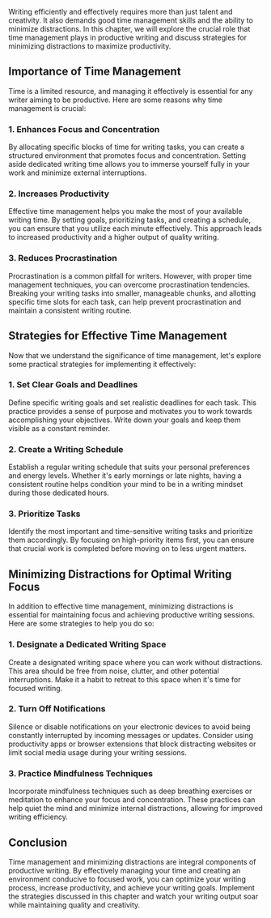 
Writing efficiently and effectively requires more than just talent and creativity. It also demands good time management skills and the ability to minimize distractions. In this chapter, we will explore the crucial role that time management plays in productive writing and discuss strategies for minimizing distractions to maximize productivity.

Importance of Time Management
-----------------------------

Time is a limited resource, and managing it effectively is essential for any writer aiming to be productive. Here are some reasons why time management is crucial:

### 1. Enhances Focus and Concentration

By allocating specific blocks of time for writing tasks, you can create a structured environment that promotes focus and concentration. Setting aside dedicated writing time allows you to immerse yourself fully in your work and minimize external interruptions.

### 2. Increases Productivity

Effective time management helps you make the most of your available writing time. By setting goals, prioritizing tasks, and creating a schedule, you can ensure that you utilize each minute effectively. This approach leads to increased productivity and a higher output of quality writing.

### 3. Reduces Procrastination

Procrastination is a common pitfall for writers. However, with proper time management techniques, you can overcome procrastination tendencies. Breaking your writing tasks into smaller, manageable chunks, and allotting specific time slots for each task, can help prevent procrastination and maintain a consistent writing routine.

Strategies for Effective Time Management
----------------------------------------

Now that we understand the significance of time management, let's explore some practical strategies for implementing it effectively:

### 1. Set Clear Goals and Deadlines

Define specific writing goals and set realistic deadlines for each task. This practice provides a sense of purpose and motivates you to work towards accomplishing your objectives. Write down your goals and keep them visible as a constant reminder.

### 2. Create a Writing Schedule

Establish a regular writing schedule that suits your personal preferences and energy levels. Whether it's early mornings or late nights, having a consistent routine helps condition your mind to be in a writing mindset during those dedicated hours.

### 3. Prioritize Tasks

Identify the most important and time-sensitive writing tasks and prioritize them accordingly. By focusing on high-priority items first, you can ensure that crucial work is completed before moving on to less urgent matters.

Minimizing Distractions for Optimal Writing Focus
-------------------------------------------------

In addition to effective time management, minimizing distractions is essential for maintaining focus and achieving productive writing sessions. Here are some strategies to help you do so:

### 1. Designate a Dedicated Writing Space

Create a designated writing space where you can work without distractions. This area should be free from noise, clutter, and other potential interruptions. Make it a habit to retreat to this space when it's time for focused writing.

### 2. Turn Off Notifications

Silence or disable notifications on your electronic devices to avoid being constantly interrupted by incoming messages or updates. Consider using productivity apps or browser extensions that block distracting websites or limit social media usage during your writing sessions.

### 3. Practice Mindfulness Techniques

Incorporate mindfulness techniques such as deep breathing exercises or meditation to enhance your focus and concentration. These practices can help quiet the mind and minimize internal distractions, allowing for improved writing efficiency.

Conclusion
----------

Time management and minimizing distractions are integral components of productive writing. By effectively managing your time and creating an environment conducive to focused work, you can optimize your writing process, increase productivity, and achieve your writing goals. Implement the strategies discussed in this chapter and watch your writing output soar while maintaining quality and creativity.
